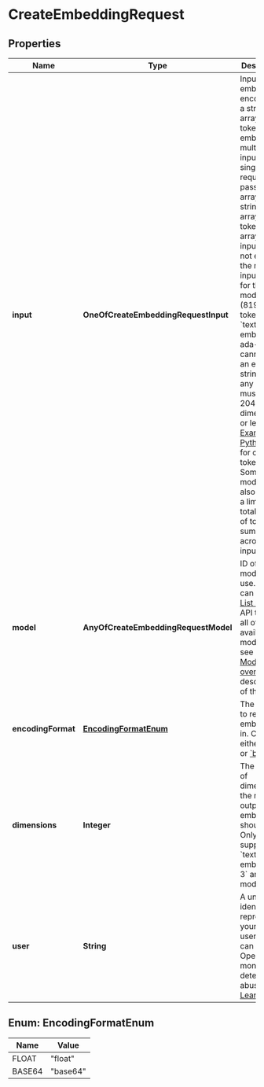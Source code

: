 # CreateEmbeddingRequest

## Properties
Name | Type | Description | Notes
------------ | ------------- | ------------- | -------------
**input** | **OneOfCreateEmbeddingRequestInput** | Input text to embed, encoded as a string or array of tokens. To embed multiple inputs in a single request, pass an array of strings or array of token arrays. The input must not exceed the max input tokens for the model (8192 tokens for &#x60;text-embedding-ada-002&#x60;), cannot be an empty string, and any array must be 2048 dimensions or less. [Example Python code](https://cookbook.openai.com/examples/how_to_count_tokens_with_tiktoken) for counting tokens. Some models may also impose a limit on total number of tokens summed across inputs.  | 
**model** | **AnyOfCreateEmbeddingRequestModel** | ID of the model to use. You can use the [List models](/docs/api-reference/models/list) API to see all of your available models, or see our [Model overview](/docs/models) for descriptions of them.  | 
**encodingFormat** | [**EncodingFormatEnum**](#EncodingFormatEnum) | The format to return the embeddings in. Can be either &#x60;float&#x60; or [&#x60;base64&#x60;](https://pypi.org/project/pybase64/). |  [optional]
**dimensions** | **Integer** | The number of dimensions the resulting output embeddings should have. Only supported in &#x60;text-embedding-3&#x60; and later models.  |  [optional]
**user** | **String** | A unique identifier representing your end-user, which can help OpenAI to monitor and detect abuse. [Learn more](/docs/guides/safety-best-practices#end-user-ids).  |  [optional]

<a name="EncodingFormatEnum"></a>
## Enum: EncodingFormatEnum
Name | Value
---- | -----
FLOAT | &quot;float&quot;
BASE64 | &quot;base64&quot;
